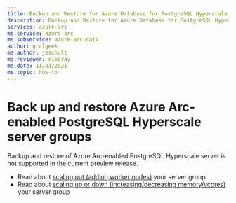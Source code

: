 ```yaml
---
title: Backup and Restore for Azure Database for PostgreSQL Hyperscale server groups
description: Backup and Restore for Azure Database for PostgreSQL Hyperscale server groups
services: azure-arc
ms.service: azure-arc
ms.subservice: azure-arc-data
author: grrlgeek
ms.author: jeschult
ms.reviewer: mikeray
ms.date: 11/03/2021
ms.topic: how-to
---
```


# Back up and restore Azure Arc-enabled PostgreSQL Hyperscale server groups

Backup and restore of Azure Arc-enabled PostgreSQL Hyperscale server is not supported in the current preview release.

- Read about [scaling out (adding worker nodes)](scale-out-in-postgresql-hyperscale-server-group.md) your server group
- Read about [scaling up or down (increasing/decreasing memory/vcores)](scale-up-down-postgresql-hyperscale-server-group-using-cli.md) your server group
